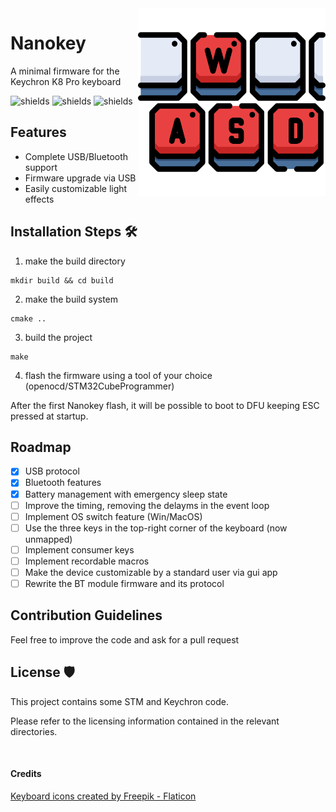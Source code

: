 <img src="keyboard.png" align="right" width=300 title="keyboard icons">

<h1 align="left" id="title">Nanokey</h1>
<p id="description">A minimal firmware for the Keychron K8 Pro keyboard</p>

<p align="left"><img src="https://img.shields.io/badge/compiler-arm--none--eabi--gcc-brightgreen?style=flat" alt="shields"> <img src="https://img.shields.io/badge/language-C%2Fasm-red?style=flat" alt="shields"> <img src="https://img.shields.io/badge/build_system-CMake-purple?style=flat" alt="shields"></p>

  
  
<h2>Features</h2>

*   Complete USB/Bluetooth support
*   Firmware upgrade via USB
*   Easily customizable light effects

<h2>Installation Steps 🛠️</h2>

1. make the build directory

```
mkdir build && cd build
```

2. make the build system

```
cmake ..
```

3. build the project

```
make
```

4. flash the firmware using a tool of your choice (openocd/STM32CubeProgrammer)


After the first Nanokey flash, it will be possible to boot to DFU keeping ESC pressed at startup.<br>


<h2>Roadmap</h2>

- [x] USB protocol
- [x] Bluetooth features
- [x] Battery management with emergency sleep state
- [ ] Improve the timing, removing the delayms in the event loop
- [ ] Implement OS switch feature (Win/MacOS)
- [ ] Use the three keys in the top-right corner of the keyboard (now unmapped)
- [ ] Implement consumer keys
- [ ] Implement recordable macros
- [ ] Make the device customizable by a standard user via gui app
- [ ] Rewrite the BT module firmware and its protocol

<h2>Contribution Guidelines</h2>

Feel free to improve the code and ask for a pull request

<h2>License 🛡️</h2>

This project contains some STM and Keychron code. 

Please refer to the licensing information contained in the relevant directories.

<br>
<h4>Credits</h4>

<a href="https://www.flaticon.com/free-icons/keyboard" title="keyboard icons">Keyboard icons created by Freepik - Flaticon</a>
